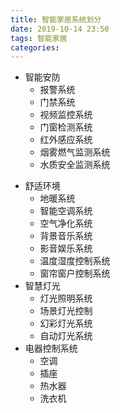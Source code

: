 ```yaml
---
title: 智能家居系统划分
date: 2019-10-14 23:50
tags: 智能家居
categories: 
---
```

- 智能安防
	- 报警系统
	- 门禁系统
	- 视频监控系统
	- 门窗检测系统
	- 红外感应系统
	- 烟雾燃气监测系统
	- 水质安全监测系统

<!-- more -->

- 舒适环境
	- 地暖系统
	- 智能空调系统
	- 空气净化系统
	- 背景音乐系统
	- 影音娱乐系统
	- 温度湿度控制系统
	- 窗帘窗户控制系统
- 智慧灯光
	- 灯光照明系统
	- 场景灯光控制
	- 幻彩灯光系统
	- 自动灯光系统
- 电器控制系统
	- 空调
	- 插座
	- 热水器
	- 洗衣机
